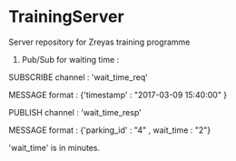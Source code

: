 # TrainingServer
Server repository for Zreyas training programme

1. Pub/Sub for waiting time :

SUBSCRIBE channel : 'wait_time_req' 

MESSAGE format    : {'timestamp' : "2017-03-09 15:40:00" }


PUBLISH channel   : 'wait_time_resp'

MESSAGE format    : {'parking_id' : "4" , wait_time : "2"}

   'wait_time' is in minutes.
